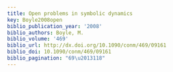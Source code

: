 ```yaml
---
title: Open problems in symbolic dynamics
key: Boyle2008open
biblio_publication_year: '2008'
biblio_authors: Boyle, M.
biblio_volume: '469'
biblio_url: http://dx.doi.org/10.1090/conm/469/09161
biblio_doi: 10.1090/conm/469/09161
biblio_pagination: "69\u2013118"
---
```

